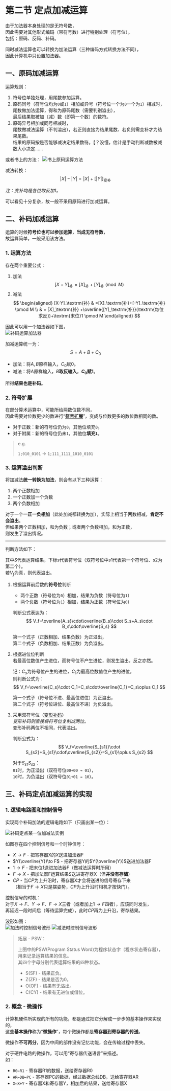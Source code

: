 # 第二节 定点加减运算

由于加法器本身处理的是无符号数，  
因此需要对其他形式编码（带符号数）进行特别处理（符号位）。  
包括：原码、反码、补码。

同时减法运算也可以转换为加法运算（三种编码方式转换方法不同），  
因此计算机中只设置加法器。

## 一、原码加减运算

运算规则：

1. 符号位单独处理，用尾数参加运算。
2. 原码同号（符号位均为`0`或`1`）相加或异号（符号位一个为`0`一个为`1`）相减时，  
   尾数做加法运算，得和为原码尾数（需要判别溢出），  
   最后结果取被加（减）数（即第一个数）的数符。
3. 原码异号相加或同号相减时，  
   尾数做减法运算（不判溢出），若正则直接为结果尾数、若负则需变补才为结果尾数。  
   结果的原码按是否能够减决定结果数符。【？没懂，估计是手动判断减数被减数大小决定……

或者书上的方法：
![书上原码运算方法](images/4.2.Machine_Arithmetic-2--03-20_14-34-13.png)  

减法转换：
$$
|X|-|Y| = |X| + [|Y|]_\textrm{变补}
$$

*注：变补均是各位取反加$1$。*

可以看见十分复杂，故一般不采用原码进行加减运算。

## 二、补码加减运算

运算的时候**符号位也可以参加运算**，**当成无符号数**，  
故运算简单，一般采用该方法。

### 1. 运算方法

存在两个重要公式：

1. 加法
   $$
   [X+Y]_\textrm{补}=[X]_\textrm{补}+[Y]_\textrm{补} \pmod M
   $$
2. 减法
   $$
   \begin{aligned}
   [X-Y]_\textrm{补} & =[X]_\textrm{补}+[-Y]_\textrm{补} \pmod M \\ & = [X]_\textrm{补}   +\overline{[Y]_\textrm{补}}(\textrm{每位求反})+\textrm{末位}1 \pmod M
   \end{aligned}
   $$

因此可以用一个加法器如下图，  
![补码运算加法器](images/4.2.Machine_Arithmetic-2--03-20_14-37-16.png)  

加减运算统一为：
$$
S=A+B+C_0
$$

* 加法：将$A,B$原样输入，$C_0$赋$0$。
* 减法：将$A$原样输入，$B$**取反输入**，**$C_0$赋$1$**。

所得**结果也是补码**。

### 2. 符号扩展

在部分算术运算中，可能所给两数位数不同，  
因此需要对位数更少的数进行“[**符号扩展**](../../Ep.2%20数据的机器层次表示/2.3%20十进制、非数值和类型转换/2.3-Data_Representation-3_4_5.md#三类型转换)”，变成与位数更多的数位数相同的数。

* 对于正数：新的符号位仍为`0`，其他位填充`0`。
* 对于附属：新的符号位仍未`1`，其他位**填充`1`**。

> e.g.
>
> `1;010_0101` → `1;111_1111_1010_0101`

### 3. 运算溢出判断

将加减法**统一转换为加法**，则会有以下三种运算：

1. 两个正数相加
2. 一个正数加一个负数
3. 两个负数相加

对于一个**一正一负相加**（此处加减都转换为加），实际上相当于两数相减，**肯定不会溢出**。  
但如果两个正数相加，和为负数；或者两个负数相加，和为正数，  
则发生了溢出情况。

---

判断方法如下：

其中$S$代表运算结果，下标$s$代表符号位（双符号位中$s1$代表第一个符号位、$s2$为第二个）。  
若$V_f$为真，则代表溢出。

1. 根据运算前后数的**符号位**判断
   * 两个正数（符号位为`0`）相加，结果为负数（符号位为`1`）
   * 两个负数（符号位为`1`）相加，结果为正数（符号位为`0`）

   判断公式表达为：
   $$
   V_f=\overline{A_s}\cdot\overline{B_s}\cdot S_s+A_s\cdot B_s\cdot\overline{S_s}
   $$

   第一个式子（正数相加、结果负数）为正溢出，  
   第二个式子（负数相加、结果正数）为负溢出。
2. 根据进位位判断  
   若最高位数值产生进位，而符号位不产生进位，则发生溢出，反之亦然。

   记：$C_s$为符号位产生的进位，$C_1$为最高位数值位产生的进位，  
   则判断公式为：
   $$
   V_f=\overline{C_s}\cdot C_1+C_s\cdot\overline{C_1}=C_s\oplus C_1
   $$

   第一个式子（符号位不进、最高位进位）为正溢出，  
   第二个式子（符号位进位、最高位不进）为负溢出。
3. 采用双符号位（[变形补码](../../Ep.2%20数据的机器层次表示/2.1%20数值数据的表示/2.1-Data_Representation-1.md#2-变形补码)）  
   *变形补码则直接将符号位复制成两位。*  
   变形补码两位不相同，代表溢出。

   判断公式为：
   $$
   V_f=\overline{S_{s1}}\cdot S_{s2}+S_{s1}\cdot\overline{S_{s2}}=S_{s1}\oplus S_{s2}
   $$

   对于$S_{s1} S_{s2}$：  
   `01`时，为正溢出（双符号位`00+00 → 01`），  
   `10`时，为负溢出（双符号位`01+01 → 10`）。

## 三、补码定点加减运算的实现

### 1. 逻辑电路图和控制信号

实现两个补码加法的逻辑电路如下（只画出某一位）：

![补码定点某一位加减法实例](images/4.2.Machine_Arithmetic-2--03-17_08-45-11.png)

如图存在四个控制信号和一个时钟信号：

* $X\to F$ - 把寄存器X的$X$送进加法器F
* $Y(\overline{Y})\to F$ - 把寄存器Y的$Y(\overline{Y})$送进加法器F
* $1 \to F$ - 把末位1送进加法器F（做减法运算时所用）
* $F\to X$ - 把加法器F运算结果$S$送进寄存器X（但**并没有存储**）
* $CP$ - 当$CP$为上升沿时，寄存器X才会将送进的信号寄存下来  
  （相当于$F\to X$只是摆姿势，$CP$为上升沿时相机才按快门）。

控制信号的时机：  
对于$X\to F$、$Y \to F$、$F \to X$三者（或者加上$1\to F$四者），应该同时发生，  
再延迟一段时间后（等待运算完成），此时$CP$再为上升沿，寄存结果。

波形如图：  
![加法时控制信号波形](images/4.2.Machine_Arithmetic-2--03-17_08-52-51.png) ![减法时控制信号波形](images/4.2.Machine_Arithmetic-2--03-20_15-34-03.png)

> 拓展 - PSW：
>
> 上图中的PSW(Program Status Word)为程序状态字（程序状态寄存器），用来记录运算结果的信息。  
> 其四个字母分别代表运算结果的四种状态。
>
> * S(SF) - 结果正负。
> * Z(ZF) - 结果是否为0。
> * O(OF) - 结果有无溢出。
> * C(CY) - 结果有无进位或借位。

### 2. 概念 - 微操作

计算机硬件所实现的所有的功能，都是通过把它分解成一步步的基本操作来实现的，  
这些**基本操作**称为“**微操作**”，每个微操作都是**寄存器到寄存器的传送**。

微操作**不可再分**，因为中间的部件没有记忆功能，会在传输过程中丢失。

对于硬件电路的微操作，可以用“寄存器传送语言”来描述。  
如：

* `R0←R1` - 寄存器R1的数据，送给寄存器R0
* `AR←DB←PC` - 寄存器PC的数据，经过数据总线DB，送给寄存器AR
* `X←X+Y` - 寄存器X和寄存器Y，相加后的结果，送给寄存器X
